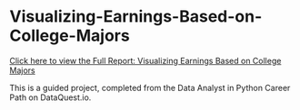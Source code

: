 # Visualizing-Earnings-Based-on-College-Majors

[Click here to view the Full Report: Visualizing Earnings Based on College Majors](https://nbviewer.jupyter.org/github/stephentaul22/Visualizing-Earnings-Based-on-College-Majors/blob/main/Visualizing%20Earnings%20Based%20on%20College%20Majors%20%7C%20Guided%20Project%204.ipynb)

This is a guided project, completed from the Data Analyst in Python Career Path on DataQuest.io.
